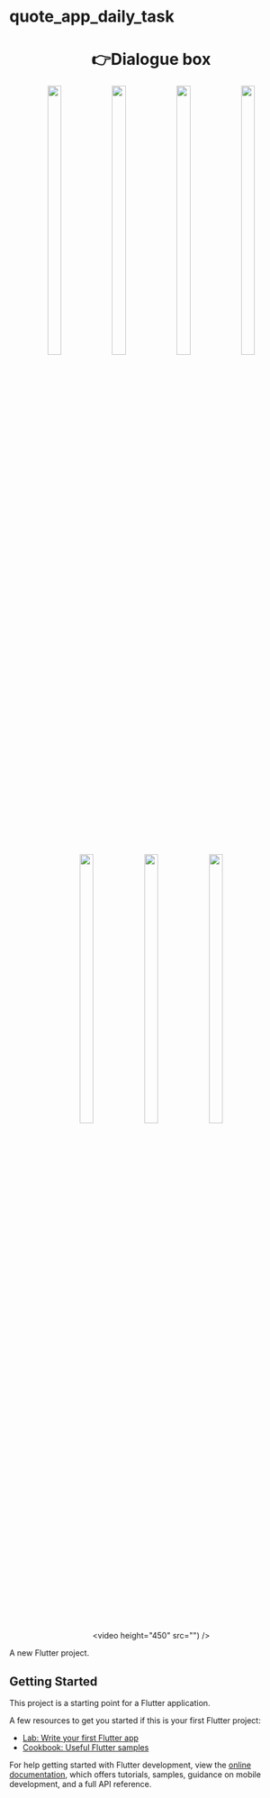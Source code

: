 # quote_app_daily_task


<h1 align="center"> 👉Dialogue box </h1>
<div align = "center">
  <img src = "https://github.com/mayuuu05/quote_app_daily_task/assets/149376263/5bea6f8b-6706-4aef-9ee9-e437bb00a098"  height=35% width=22%  />
   <img src = "https://github.com/mayuuu05/quote_app_daily_task/assets/149376263/b644e5ad-4b20-49c8-a4e1-8eb484805519"  height=35% width=22%  />
   <img src = "https://github.com/mayuuu05/quote_app_daily_task/assets/149376263/f16e0788-f5f8-46a5-b28b-6e5c10f2e0ef"  height=35% width=22%  />
   <img src = "https://github.com/mayuuu05/quote_app_daily_task/assets/149376263/05fd55b3-3141-4f35-ac70-de55e88ddd83"  height=35% width=22%  />
   <img src = "https://github.com/mayuuu05/quote_app_daily_task/assets/149376263/104c632c-5930-4f83-b7e5-af74bdf707b0"  height=35% width=22%  />
   <img src = "https://github.com/mayuuu05/quote_app_daily_task/assets/149376263/e4521015-065b-4233-83d1-0a9a5cef5dff"  height=35% width=22%  />
    <img src = "https://github.com/mayuuu05/quote_app_daily_task/assets/149376263/a5ad3a25-63cb-4336-9eca-330470f29e17"  height=35% width=22%  />
  
   <video height="450" src="") />
 
</div>



A new Flutter project.

## Getting Started

This project is a starting point for a Flutter application.

A few resources to get you started if this is your first Flutter project:

- [Lab: Write your first Flutter app](https://docs.flutter.dev/get-started/codelab)
- [Cookbook: Useful Flutter samples](https://docs.flutter.dev/cookbook)

For help getting started with Flutter development, view the
[online documentation](https://docs.flutter.dev/), which offers tutorials,
samples, guidance on mobile development, and a full API reference.
